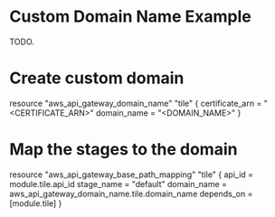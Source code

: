 # Custom Domain Name Example

TODO.

# Create custom domain
resource "aws_api_gateway_domain_name" "tile" {
  certificate_arn = "<CERTIFICATE_ARN>"
  domain_name     = "<DOMAIN_NAME>"
}

# Map the stages to the domain
resource "aws_api_gateway_base_path_mapping" "tile" {
  api_id      = module.tile.api_id
  stage_name  = "default"
  domain_name = aws_api_gateway_domain_name.tile.domain_name
  depends_on  = [module.tile]
}